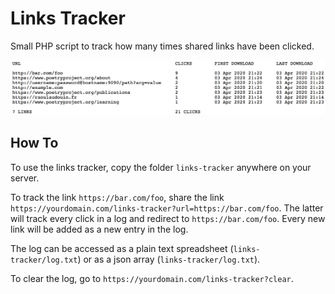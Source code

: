 # Links Tracker

Small PHP script to track how many times shared links have been clicked.

![Links Tracker Log](links-tracker-log.jpg)

## How To

To use the links tracker, copy the folder `links-tracker` anywhere on your server.

To track the link `https://bar.com/foo`, share the link `https://yourdomain.com/links-tracker?url=https://bar.com/foo`. The latter will track every click in a log and redirect to `https://bar.com/foo`. Every new link will be added as a new entry in the log.

The log can be accessed as a plain text spreadsheet (`links-tracker/log.txt`) or as a json array (`links-tracker/log.txt`).

To clear the log, go to `https://yourdomain.com/links-tracker?clear`.